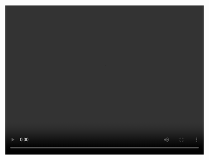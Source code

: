 <video width="640" height="480" controls> <source src="./demo-obs.mov" type="video/quicktime"> Your browser does not support the video tag. </video>
